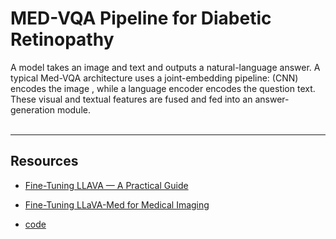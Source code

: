 # MED-VQA Pipeline for Diabetic Retinopathy<br/>
A model takes an image and text and outputs a natural-language answer. A typical Med-VQA architecture uses a joint-embedding pipeline: (CNN) encodes the image \, while a language encoder encodes the question text. These visual and textual features are fused and fed into an answer-generation module.<br/><br/>

---

## Resources<br/>

- [Fine-Tuning LLAVA — A Practical Guide](https://medium.com/@whyamit101/fine-tuning-llava-a-practical-guide-af606165a54c)<br/>

- [Fine-Tuning LLaVA-Med for Medical Imaging](https://medium.com/@sahaja2001vsj/fine-tuning-llava-med-for-medical-imaging-31e981a490af)
- [code](https://github.com/Veda0718/LLaVA-Med-Finetuning)<br/>
